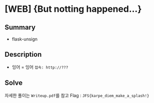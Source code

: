 # [WEB] {But notting happened...}
## Summary
* flask-unsign

## Description
* 잉어 = 잉어
`접속: http://???`

## Solve
자세한 풀이는 `Writeup.pdf`를 참고
Flag : `JFS{karpe_diem_make_a_splash!}`
